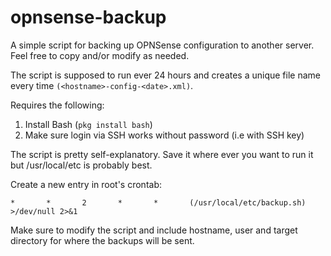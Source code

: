 # opnsense-backup
A simple script for backing up OPNSense configuration to another server. Feel free to copy and/or modify as needed. 

The script is supposed to run ever 24 hours and creates a unique file name every time ```(<hostname>-config-<date>.xml)```. 

Requires the following: 

1. Install Bash (```pkg install bash```)
2. Make sure login via SSH works without password (i.e with SSH key)

The script is pretty self-explanatory.  Save it where ever you want to run it but /usr/local/etc is probably best. 

Create a new entry in root's crontab: 

```*       *       2       *       *       (/usr/local/etc/backup.sh) >/dev/null 2>&1```

Make sure to modify the script and include hostname, user and target directory for where the backups will be sent. 

